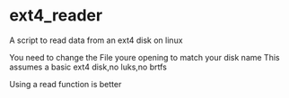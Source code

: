 # ext4_reader
A script to read data from an ext4 disk on linux

You need to change the File youre opening to match your disk name
This assumes a basic ext4 disk,no luks,no brtfs

Using a read function is better

